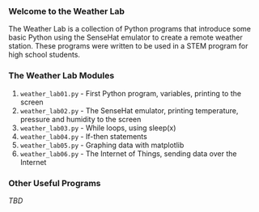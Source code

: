 ### Welcome to the Weather Lab
The Weather Lab is a collection of Python programs that introduce some basic Python using the SenseHat emulator to create a remote weather station. These programs were written to be used in a STEM program for high school students.

### The Weather Lab Modules
1. `weather_lab01.py` - First Python program, variables, printing to the screen
1. `weather_lab02.py` - The SenseHat emulator, printing temperature, pressure and humidity to the screen
1. `weather_lab03.py` - While loops, using sleep(x)
1. `weather_lab04.py` - If-then statements
1. `weather_lab05.py` - Graphing data with matplotlib
1. `weather_lab06.py` - The Internet of Things, sending data over the Internet

### Other Useful Programs
*TBD*
